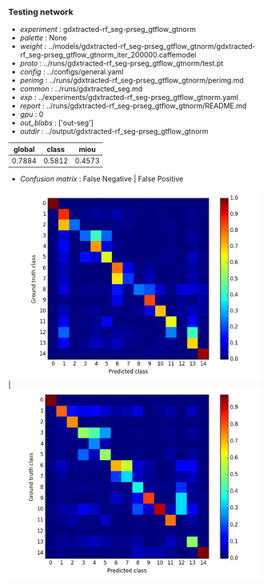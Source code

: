 ### Testing network
- *experiment* : gdxtracted-rf_seg-prseg_gtflow_gtnorm
- *palette* : None
- *weight* : ../models/gdxtracted-rf_seg-prseg_gtflow_gtnorm/gdxtracted-rf_seg-prseg_gtflow_gtnorm_iter_200000.caffemodel
- *proto* : ../runs/gdxtracted-rf_seg-prseg_gtflow_gtnorm/test.pt
- *config* : ../configs/general.yaml
- *perimg* : ../runs/gdxtracted-rf_seg-prseg_gtflow_gtnorm/perimg.md
- *common* : ../runs/gdxtracted_seg.md
- *exp* : ../experiments/gdxtracted-rf_seg-prseg_gtflow_gtnorm.yaml
- *report* : ../runs/gdxtracted-rf_seg-prseg_gtflow_gtnorm/README.md
- *gpu* : 0
- *out_blobs* : ['out-seg']
- *outdir* : ../output/gdxtracted-rf_seg-prseg_gtflow_gtnorm

global | class | miou
------ | ----- | ----
0.7884 | 0.5812 | 0.4573

- *Confusion matrix* : False Negative | False Positive

![conf_mat_fn](confmat_fn.png) | ![conf_mat_fp](confmat_fp.png)
